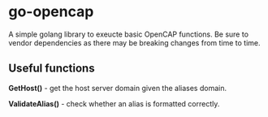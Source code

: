# go-opencap

A simple golang library to exeucte basic OpenCAP functions. Be sure to vendor dependencies as there may be breaking changes from time to time.

## Useful functions

**GetHost()** - get the host server domain given the aliases domain.

**ValidateAlias()** - check whether an alias is formatted correctly.
